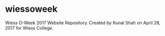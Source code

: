 # wiessoweek
Wiess O-Week 2017 Website Repository.
Created by Kunal Shah on April 28, 2017 for Wiess College.
